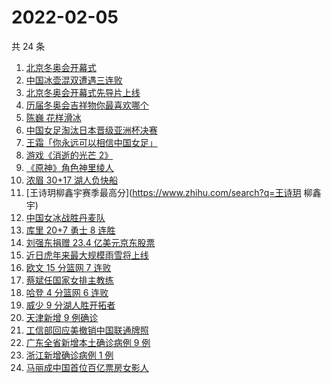 # 2022-02-05

共 24 条

<!-- BEGIN -->
<!-- 最后更新时间 Sat Feb 05 2022 18:07:58 GMT+0800 (China Standard Time) -->

1. [北京冬奥会开幕式](https://www.zhihu.com/search?q=冬奥会开幕式)
1. [中国冰壶混双遭遇三连败](https://www.zhihu.com/search?q=冰壶)
1. [北京冬奥会开幕式先导片上线](https://www.zhihu.com/search?q=北京冬奥会开幕式先导片)
1. [历届冬奥会吉祥物你最喜欢哪个](https://www.zhihu.com/search?q=冬奥会吉祥物)
1. [陈巍 花样滑冰](https://www.zhihu.com/search?q=花样滑冰)
1. [中国女足淘汰日本晋级亚洲杯决赛](https://www.zhihu.com/search?q=中国女足)
1. [王霜「你永远可以相信中国女足」](https://www.zhihu.com/search?q=王霜)
1. [游戏《消逝的光芒 2》](https://www.zhihu.com/search?q=消逝的光芒2)
1. [《原神》角色神里绫人](https://www.zhihu.com/search?q=原神)
1. [浓眉 30+17 湖人负快船](https://www.zhihu.com/search?q=湖人)
1. [王诗玥柳鑫宇赛季最高分](https://www.zhihu.com/search?q=王诗玥 柳鑫宇)
1. [中国女冰战胜丹麦队](https://www.zhihu.com/search?q=冰球)
1. [库里 20+7 勇士 8 连胜](https://www.zhihu.com/search?q=勇士)
1. [刘强东捐赠 23.4 亿美元京东股票](https://www.zhihu.com/search?q=刘强东捐赠股票)
1. [近日虎年来最大规模雨雪将上线](https://www.zhihu.com/search?q=虎年最大规模雨雪将上线)
1. [欧文 15 分篮网 7 连败](https://www.zhihu.com/search?q=篮网)
1. [蔡斌任国家女排主教练](https://www.zhihu.com/search?q=蔡斌)
1. [哈登 4 分篮网 6 连败](https://www.zhihu.com/search?q=篮网)
1. [威少 9 分湖人胜开拓者](https://www.zhihu.com/search?q=湖人)
1. [天津新增 9 例确诊](https://www.zhihu.com/search?q=天津疫情)
1. [工信部回应美撤销中国联通牌照](https://www.zhihu.com/search?q=工信部回应美撤销中国联通牌照)
1. [广东全省新增本土确诊病例 9 例](https://www.zhihu.com/search?q=广东疫情)
1. [浙江新增确诊病例 1 例](https://www.zhihu.com/search?q=浙江疫情)
1. [马丽成中国首位百亿票房女影人](https://www.zhihu.com/search?q=马丽)

<!-- END -->
